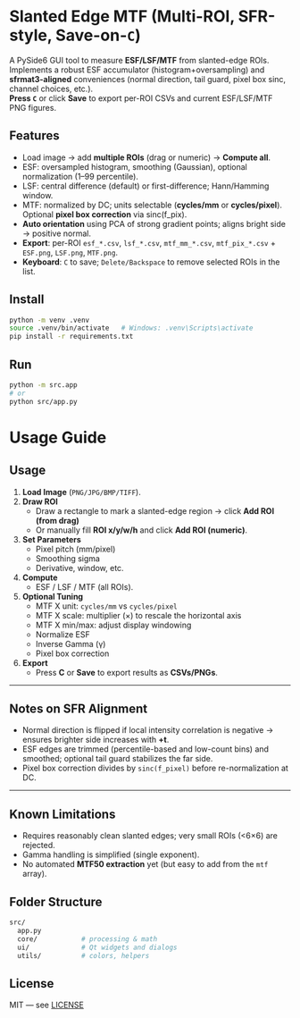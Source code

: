 # Slanted Edge MTF (Multi-ROI, SFR-style, Save-on-`C`)

A PySide6 GUI tool to measure **ESF/LSF/MTF** from slanted-edge ROIs.  
Implements a robust ESF accumulator (histogram+oversampling) and **sfrmat3-aligned** conveniences (normal direction, tail guard, pixel box sinc, channel choices, etc.).  
**Press `C`** or click **Save** to export per-ROI CSVs and current ESF/LSF/MTF PNG figures.

## Features
- Load image → add **multiple ROIs** (drag or numeric) → **Compute all**.
- ESF: oversampled histogram, smoothing (Gaussian), optional normalization (1–99 percentile).
- LSF: central difference (default) or first-difference; Hann/Hamming window.
- MTF: normalized by DC; units selectable (**cycles/mm** or **cycles/pixel**).  
  Optional **pixel box correction** via sinc(f\_pix).
- **Auto orientation** using PCA of strong gradient points; aligns bright side → positive normal.
- **Export**: per-ROI `esf_*.csv`, `lsf_*.csv`, `mtf_mm_*.csv`, `mtf_pix_*.csv` + `ESF.png`, `LSF.png`, `MTF.png`.
- **Keyboard**: `C` to save; `Delete/Backspace` to remove selected ROIs in the list.

## Install
```bash
python -m venv .venv
source .venv/bin/activate   # Windows: .venv\Scripts\activate
pip install -r requirements.txt
```

## Run
```bash
python -m src.app
# or
python src/app.py
```

# Usage Guide

## Usage
1. **Load Image** (`PNG/JPG/BMP/TIFF`).
2. **Draw ROI**  
   - Draw a rectangle to mark a slanted-edge region → click **Add ROI (from drag)**  
   - Or manually fill **ROI x/y/w/h** and click **Add ROI (numeric)**.
3. **Set Parameters**  
   - Pixel pitch (mm/pixel)  
   - Smoothing sigma  
   - Derivative, window, etc.
4. **Compute**  
   - ESF / LSF / MTF (all ROIs).
5. **Optional Tuning**
   - MTF X unit: `cycles/mm` vs `cycles/pixel`  
   - MTF X scale: multiplier (×) to rescale the horizontal axis  
   - MTF X min/max: adjust display windowing  
   - Normalize ESF  
   - Inverse Gamma (γ)  
   - Pixel box correction
6. **Export**  
   - Press **C** or **Save** to export results as **CSVs/PNGs**.

---

## Notes on SFR Alignment
- Normal direction is flipped if local intensity correlation is negative → ensures brighter side increases with **+t**.  
- ESF edges are trimmed (percentile-based and low-count bins) and smoothed; optional tail guard stabilizes the far side.  
- Pixel box correction divides by `sinc(f_pixel)` before re-normalization at DC.  

---

## Known Limitations
- Requires reasonably clean slanted edges; very small ROIs (<6×6) are rejected.  
- Gamma handling is simplified (single exponent).  
- No automated **MTF50 extraction** yet (but easy to add from the `mtf` array).  

## Folder Structure
```bash
src/
  app.py
  core/           # processing & math
  ui/             # Qt widgets and dialogs
  utils/          # colors, helpers
```

## License
MIT — see [LICENSE](./License.txt)
